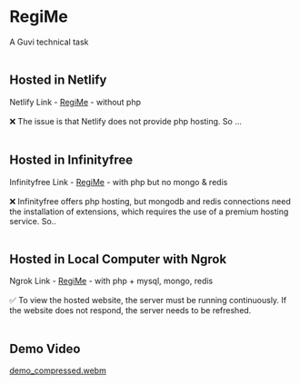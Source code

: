# RegiMe
A Guvi technical task
<br><br>
## Hosted in Netlify
Netlify Link - [RegiMe](https://regimevic.netlify.app/) - without php <br><br>
❌  The issue is that Netlify does not provide php hosting. So ...
<br><br>
## Hosted in Infinityfree
Infinityfree Link - [RegiMe](http://regime.rf.gd/) - with php but no mongo & redis <br><br>
❌  Infinityfree offers php hosting, but mongodb and redis connections need the installation of extensions, which requires the use of a premium hosting service. So..
<br><br>
## Hosted in Local Computer with Ngrok
Ngrok Link - [RegiMe](https://2bcf-103-196-28-186.in.ngrok.io) - with php + mysql, mongo, redis <br><br>
✅  To view the hosted website, the server must be running continuously. If the website does not respond, the server needs to be refreshed.
<br><br>
## Demo Video
[demo_compressed.webm](https://user-images.githubusercontent.com/87566051/226170923-af7eda57-febc-48f2-a6d2-7d8432b31055.webm)
<br><br>
